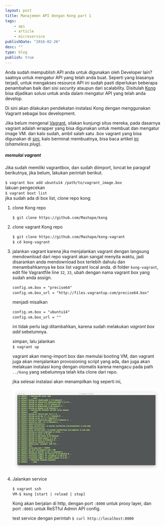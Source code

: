 ```yaml
---
layout: post
title: Manajemen API dengan Kong part 1
tags:
    - api
    - article
    - microservice
publishDate: "2016-02-26"
desc: ""
type: blog
publish: true
---
```


Anda sudah mempublish API anda untuk digunakan oleh Developer lain? saatnya untuk mengatur API yang telah anda buat.
Seperti yang biasanya terjadi, untuk mengakses resource API ini sudah pasti diperlukan beberapa penambahan baik dari sisi *security* ataupun dari scalability.
Disitulah [Kong](https://getkong.org) bisa dijadikan solusi untuk anda dalam mengatur API yang telah anda develop.

Di sini akan dilakukan pendekatan instalasi Kong dengan menggunakan Vagrant sebagai box development.

Jika belum mengenal [Vagrant](http://www.vagrantup.com/), silakan kunjungi situs mereka, pada dasarnya vagrant adalah wrapper yang bisa digunakan untuk membuat dan mengatur image VM. dan kalo sudah, ambil salah satu .box vagrant yang bisa digunakan di [sini](http://vagrantbox.es/), kalo berminat membuatnya, bisa baca artikel [ini](https://coderwall.com/p/qzpgvw/build-vagrant-box-using-veewee) (*shameless plug*).  

##### memulai vagrant
Jika sudah memiliki vagrantbox, dan sudah diimport, loncat ke paragraf berikutnya, jika belum, lakukan perintah berikut.  

`$ vagrant box add ubuntu14 /path/to/vagrant_image.box`   
lakuan pengecekan   
`$ vagrant boxt list`   
jika sudah ada di box list, clone repo kong

1. clone Kong repo

    `$ git clone https://github.com/Mashape/kong`

2. clone vagrant Kong repo

    `$ git clone https://github.com/Mashape/kong-vagrant`   
    `$ cd kong-vagrant`

3. jalankan vagrant
    karena jika menjalankan vagrant dengan langsung mendownload dari repo vagrant akan sangat menyita waktu, jadi disarankan anda mendownload box terlebih dahulu dan menambahkannya ke box list vagrant local anda.
    di folder `kong-vagrant`, edit file Vagrantfile line `32`, `33`, ubah dengan nama vagrant box yang sudah anda assign.

    `config.vm.box = "precise64"`    
    `config.vm.box_url = "http://files.vagrantup.com/precise64.box"`   

    menjadi misalkan

    `config.vm.box = "ubuntu14"`   
    `config.vm.box_url = ""`

    ini tidak perlu lagi ditambahkan, karena sudah melakukan *vagrant box add* sebelumnya.

    simpan, lalu jalankan   
    `$ vagrant up`

    vagrant akan meng-import box dan memulai booting VM, dan vagrant juga akan menjalankan provosioning script yang ada, dan juga akan melakuan instalasi kong dengan otomatis karena mengacu pada path `../kong` yang sebelumnya telah kita clone dari repo.

    jika selesai instalasi akan menampilkan log seperti ini,   

    ![log](/public/images/posts/kong-getting-started-small.jpg)

4. Jalankan service
    
    `$ vagrant ssh`   
    `VM-$ kong [start | reload | stop]`   

    Kong akan berjalan di http, dengan port `:8000` untuk proxy layer, dan port `:8001` untuk ReSTful Admin API config.

    test service dengan perintah `$ curl http://localhost:8000`







